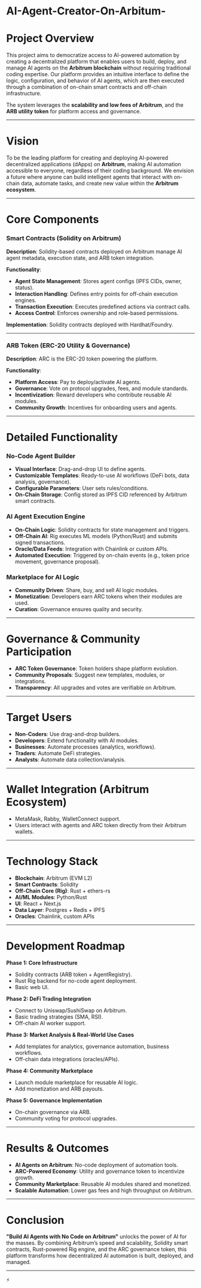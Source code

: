 # AI-Agent-Creator-On-Arbitum-


# Project Overview

This project aims to democratize access to AI-powered automation by creating a decentralized platform that enables users to build, deploy, and manage AI agents on the **Arbitrum blockchain** without requiring traditional coding expertise. Our platform provides an intuitive interface to define the logic, configuration, and behavior of AI agents, which are then executed through a combination of on-chain smart contracts and off-chain infrastructure.

The system leverages the **scalability and low fees of Arbitrum**, and the **ARB utility token** for platform access and governance.

---

# Vision

To be the leading platform for creating and deploying AI-powered decentralized applications (dApps) on **Arbitrum**, making AI automation accessible to everyone, regardless of their coding background. We envision a future where anyone can build intelligent agents that interact with on-chain data, automate tasks, and create new value within the **Arbitrum ecosystem**.

---

# Core Components


### Smart Contracts (Solidity on Arbitrum)

**Description**: Solidity-based contracts deployed on Arbitrum manage AI agent metadata, execution state, and ARB token integration.

**Functionality**:

* **Agent State Management**: Stores agent configs (IPFS CIDs, owner, status).
* **Interaction Handling**: Defines entry points for off-chain execution engines.
* **Transaction Execution**: Executes predefined actions via contract calls.
* **Access Control**: Enforces ownership and role-based permissions.

**Implementation**: Solidity contracts deployed with Hardhat/Foundry.

---

### ARB Token (ERC-20 Utility & Governance)

**Description**: ARC is the ERC-20 token powering the platform.

**Functionality**:

* **Platform Access**: Pay to deploy/activate AI agents.
* **Governance**: Vote on protocol upgrades, fees, and module standards.
* **Incentivization**: Reward developers who contribute reusable AI modules.
* **Community Growth**: Incentives for onboarding users and agents.

---

# Detailed Functionality

### No-Code Agent Builder

* **Visual Interface**: Drag-and-drop UI to define agents.
* **Customizable Templates**: Ready-to-use AI workflows (DeFi bots, data analysis, governance).
* **Configurable Parameters**: User sets rules/conditions.
* **On-Chain Storage**: Config stored as IPFS CID referenced by Arbitrum smart contracts.

### AI Agent Execution Engine

* **On-Chain Logic**: Solidity contracts for state management and triggers.
* **Off-Chain AI**: Rig executes ML models (Python/Rust) and submits signed transactions.
* **Oracle/Data Feeds**: Integration with Chainlink or custom APIs.
* **Automated Execution**: Triggered by on-chain events (e.g., token price movement, governance proposal).

### Marketplace for AI Logic

* **Community Driven**: Share, buy, and sell AI logic modules.
* **Monetization**: Developers earn ARC tokens when their modules are used.
* **Curation**: Governance ensures quality and security.

---

# Governance & Community Participation

* **ARC Token Governance**: Token holders shape platform evolution.
* **Community Proposals**: Suggest new templates, modules, or integrations.
* **Transparency**: All upgrades and votes are verifiable on Arbitrum.

---

# Target Users

* **Non-Coders**: Use drag-and-drop builders.
* **Developers**: Extend functionality with AI modules.
* **Businesses**: Automate processes (analytics, workflows).
* **Traders**: Automate DeFi strategies.
* **Analysts**: Automate data collection/analysis.

---

# Wallet Integration (Arbitrum Ecosystem)

* MetaMask, Rabby, WalletConnect support.
* Users interact with agents and ARC token directly from their Arbitrum wallets.

---

# Technology Stack

* **Blockchain**: Arbitrum (EVM L2)
* **Smart Contracts**: Solidity
* **Off-Chain Core (Rig)**: Rust + ethers-rs
* **AI/ML Modules**: Python/Rust
* **UI**: React + Next.js
* **Data Layer**: Postgres + Redis + IPFS
* **Oracles**: Chainlink, custom APIs

---

# Development Roadmap

**Phase 1: Core Infrastructure**

* Solidity contracts (ARB token + AgentRegistry).
* Rust Rig backend for no-code agent deployment.
* Basic web UI.

**Phase 2: DeFi Trading Integration**

* Connect to Uniswap/SushiSwap on Arbitrum.
* Basic trading strategies (SMA, RSI).
* Off-chain AI worker support.

**Phase 3: Market Analysis & Real-World Use Cases**

* Add templates for analytics, governance automation, business workflows.
* Off-chain data integrations (oracles/APIs).

**Phase 4: Community Marketplace**

* Launch module marketplace for reusable AI logic.
* Add monetization and ARB payouts.

**Phase 5: Governance Implementation**

* On-chain governance via ARB.
* Community voting for protocol upgrades.

---

# Results & Outcomes

* **AI Agents on Arbitrum**: No-code deployment of automation tools.
* **ARC-Powered Economy**: Utility and governance token to incentivize growth.
* **Community Marketplace**: Reusable AI modules shared and monetized.
* **Scalable Automation**: Lower gas fees and high throughput on Arbitrum.

---

# Conclusion

**"Build AI Agents with No Code on Arbitrum"** unlocks the power of AI for the masses. By combining Arbitrum’s speed and scalability, Solidity smart contracts, Rust-powered Rig engine, and the ARC governance token, this platform transforms how decentralized AI automation is built, deployed, and managed.

---

⚡
